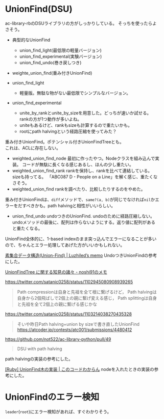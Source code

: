 # UnionFind(DSU)

ac-library-rbのDSUライブラリの方がしっかりしている。
そっちを使ったらよさそう。

- 典型的なUnionFind
  - union_find_light(最低限の軽量バージョン)
  - union_find_experimental(実験バージョン)
  - union_find_undo(巻き戻しつき)
- weighte_union_find(重み付きUnionFind)

- union_find_light
  - 軽量版。無駄な物がない最低限でシンプルなバージョン。
- union_find_experimental
  - unite_by_rankとunite_by_sizeを用意した。どっちが速いか試せる。
    rankの方が1つ動作が多いよね。
  - uniteもあるけど、rankもsizeも計算するので重たいかも。
  - rootにpath halvingという経路圧縮を使ってみた？

重み付きUnionFind。ポテンシャル付きUnionFindTreeとも。  
これは、ACLに存在しない。
- weighted_union_find_node
  最初に作ったやつ。Nodeクラスを組み込んで実装。
  コードが無駄に長くなる感じあるし、ほんの少し重たい。
- weighted_union_find_rank
  rankを保持し、rankを比べて連結している。sizeも持ってる。
  「ABC087 D - People on a Line」を解く感じ、重たくなさそう。
- weighted_union_find
  rankを調べたり、比較したりするのをやめた。

重み付きUnionFindは、`diff`メソッドで、`same?(a, b)`が同じでなければ`nil`かエラーをだすべきかも。path halvingと相性がいいらしい。

- union_find_undo
  undoつきのUnionFind.
  undoのために経路圧縮しない。
  undoメソッドの最後に、配列は作らないようにする。返り値に配列があると重たくなる。

UnionFind全体的に、1-based indexのまま突っ込んでエラーになることが多いので、ちゃんとエラー処理してあげた方がいいかもしれない。

[素集合データ構造\(Union\-Find\) \| Luzhiled’s memo](https://ei1333.github.io/luzhiled/snippets/structure/union-find.html)
UndoつきUnionFindの参考にした。

[UnionFindTree に関する知見の諸々 \- noshi91のメモ](https://noshi91.hatenablog.com/entry/2018/05/30/191943)

https://twitter.com/satanic0258/status/1102945080908939265
> Path compressionは自身と先祖を全て根に繋げるけど，
Path halvingは自身から2個飛ばしで2個上の親に繋げ変える感じ，
Path splittingは自身と先祖を全て2個上の親に繋げる感じかな

https://twitter.com/satanic0258/status/1103214038270435328
> そいや昨日Path halving+union by sizeで書き直したUnionFind
https://atcoder.jp/contests/atc001/submissions/4480412

https://github.com/not522/ac-library-python/pull/49
> DSU with path halving

path halvingの実装の参考にした。

[\[Ruby\] UnionFind木の実装 \| このコードわからん](https://hai3.net/blog/ruby-union-find-tree/)
nodeを入れたときの実装の参考にした。

# UnionFindのエラー検知

`leader`(`root`)にエラー検知があれば、すぐわかりそう。
